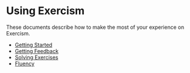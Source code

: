 # Using Exercism

These documents describe how to make the most of your experience on Exercism.

- [Getting Started](/docs/using/getting-started)
- [Getting Feedback](/docs/using/feedback)
- [Solving Exercises](/docs/using/solving-exercises)
- [Fluency](/docs/using/fluency)
